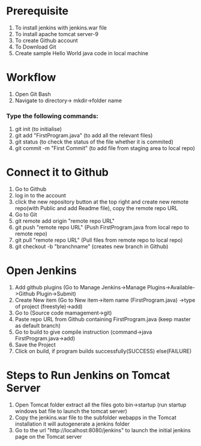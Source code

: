 # Prerequisite
1. To install jenkins with jenkins.war file
2. To install apache tomcat server-9
3. To create Github account
4. To Download Git
5. Create sample Hello World java code in local machine

# Workflow
1. Open Git Bash
2. Navigate to directory-> mkdir->folder name
  ### Type the following commands:
  1. git init (to initialise)
  2. git add "FirstProgram.java"  (to add all the relevant files)
  3. git status (to check the status of the file whether it is commited)
  4. git commit -m "First Commit" (to add file from staging area to local repo)
  
# Connect it to Github
1. Go to Github
2. log in to the account
3. click the new repository button at the top right and create new remote repo(with Public and add Readme file), copy the remote repo URL
4. Go to Git
  1. git remote add origin "remote repo URL"
  2. git push "remote repo URL" (Push FirstProgram.java from local repo to remote repo)
  3. git pull "remote repo URL" (Pull files from remote repo to local repo)
  4. git checkout -b "branchname" (creates new branch in Github)

# Open Jenkins
1. Add github plugins (Go to Manage Jenkins->Manage Plugins->Available->Github Plugin->Submit)
2. Create New item (Go to New item->item name (FirstProgram.java) ->type of project (freestyle)->add)
3. Go to (Source code mamagement->git)
4. Paste repo URL from Github containing FirstProgram.java (keep master as default branch)
5. Go to build to give compile instruction (command->java FirstProgram.java->add)
6. Save the Project
7. Click on build, if program builds successfully(SUCCESS) else(FAILURE)

# Steps to Run Jenkins on Tomcat Server
1. Open Tomcat folder extract all the files goto bin->startup (run startup windows bat file to launch the tomcat server)
2. Copy the jenkins.war file to the subfolder webapps in the Tomcat installation it will autogenerate a jenkins folder
3. Go to the url "http://localhost:8080/jenkins" to launch the initial jenkins page on the Tomcat server




  
  





